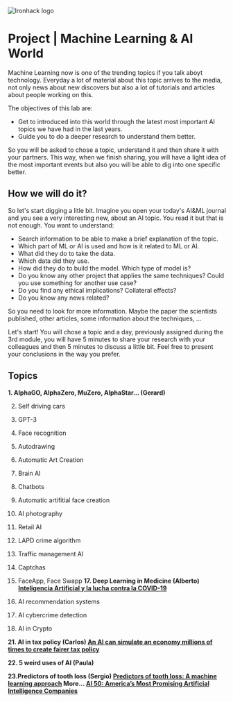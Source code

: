 ![Ironhack logo](https://i.imgur.com/1QgrNNw.png)

# Project | Machine Learning & AI World
Machine Learning now is one of the trending topics if you talk aboyt technology. Everyday a lot of material about this topic arrives to the media, not only news about new discovers but also a lot of tutorials and articles about people working on this.

The objectives of this lab are:
* Get to introduced into this world through the latest most important AI topics we have had in the last years.
* Guide you to do a deeper research to understand them better.

So you will be asked to chose a topic, understand it and then share it with your partners. This way, when we finish sharing, you will have a light idea of the most important events but also you will be able to dig into one specific better.

## How we will do it?

So let's start digging a litle bit. Imagine you open your today's AI&ML journal and you see a very interesting new, about an AI topic. You read it but that is not enough. You want to understand:
* Search information to be able to make a brief explanation of the topic.
* Which part of ML or AI is used and how is it related to ML or AI.
* What did they do to take the data.
* Which data did they use.
* How did they do to build the model. Which type of model is?
* Do you know any other project that applies the same techniques? Could you use something for another use case?
* Do you find any ethical implications? Collateral effects?
* Do you know any news related?

So you need to look for more information. Maybe the paper the scientists published, other articles, some information about the techniques, ...

Let's start! You will chose a topic and a day, previously assigned during the 3rd module, you will have 5 minutes to share your research with your colleagues and then 5 minutes to discuss a little bit. Feel free to present your conclusions in the way you prefer.

## Topics 
 **1. AlphaGO, AlphaZero, MuZero, AlphaStar... (Gerard)**
 
 2. Self driving cars
 3. GPT-3
 4. Face recognition
 5. Autodrawing
 6. Automatic Art Creation
 7. Brain AI
 8. Chatbots
 9. Automatic artifitial face creation
10. AI photography
11. Retail AI
13. LAPD crime algorithm
14. Traffic management AI
15. Captchas
16. FaceApp, Face Swapp
**17. Deep Learning in Medicine (Alberto) [Inteligencia Artificial y la lucha contra la COVID-19](https://iomed.es/2022/01/20/inteligencia-artificial-y-la-lucha-contra-la-covid-19/)**

18. AI recommendation systems
19. AI cybercrime detection
20. AI in Crypto

**21. AI in tax policy (Carlos) [An AI can simulate an economy millions of times to create fairer tax policy](https://www.technologyreview.com/2020/05/05/1001142/ai-reinforcement-learning-simulate-economy-fairer-tax-policy-income-inequality-recession-pandemic/)**

**22. 5 weird uses of AI (Paula)**

**23.Predictors of tooth loss (Sergio) [Predictors of tooth loss: A machine learning approach](https://journals.plos.org/plosone/article?id=10.1371/journal.pone.0252873)
More... [AI 50: America’s Most Promising Artificial Intelligence Companies](https://www.forbes.com/sites/jilliandonfro/2019/09/17/ai-50-americas-most-promising-artificial-intelligence-companies/)**

